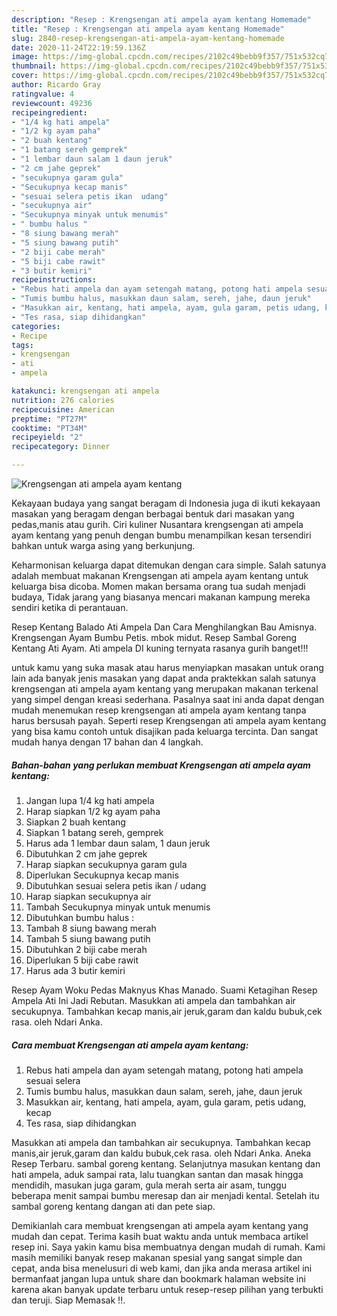 ```yaml
---
description: "Resep : Krengsengan ati ampela ayam kentang Homemade"
title: "Resep : Krengsengan ati ampela ayam kentang Homemade"
slug: 2840-resep-krengsengan-ati-ampela-ayam-kentang-homemade
date: 2020-11-24T22:19:59.136Z
image: https://img-global.cpcdn.com/recipes/2102c49bebb9f357/751x532cq70/krengsengan-ati-ampela-ayam-kentang-foto-resep-utama.jpg
thumbnail: https://img-global.cpcdn.com/recipes/2102c49bebb9f357/751x532cq70/krengsengan-ati-ampela-ayam-kentang-foto-resep-utama.jpg
cover: https://img-global.cpcdn.com/recipes/2102c49bebb9f357/751x532cq70/krengsengan-ati-ampela-ayam-kentang-foto-resep-utama.jpg
author: Ricardo Gray
ratingvalue: 4
reviewcount: 49236
recipeingredient:
- "1/4 kg hati ampela"
- "1/2 kg ayam paha"
- "2 buah kentang"
- "1 batang sereh gemprek"
- "1 lembar daun salam 1 daun jeruk"
- "2 cm jahe geprek"
- "secukupnya garam gula"
- "Secukupnya kecap manis"
- "sesuai selera petis ikan  udang"
- "secukupnya air"
- "Secukupnya minyak untuk menumis"
- " bumbu halus "
- "8 siung bawang merah"
- "5 siung bawang putih"
- "2 biji cabe merah"
- "5 biji cabe rawit"
- "3 butir kemiri"
recipeinstructions:
- "Rebus hati ampela dan ayam setengah matang, potong hati ampela sesuai selera"
- "Tumis bumbu halus, masukkan daun salam, sereh, jahe, daun jeruk"
- "Masukkan air, kentang, hati ampela, ayam, gula garam, petis udang, kecap"
- "Tes rasa, siap dihidangkan"
categories:
- Recipe
tags:
- krengsengan
- ati
- ampela

katakunci: krengsengan ati ampela 
nutrition: 276 calories
recipecuisine: American
preptime: "PT27M"
cooktime: "PT34M"
recipeyield: "2"
recipecategory: Dinner

---
```



![Krengsengan ati ampela ayam kentang](https://img-global.cpcdn.com/recipes/2102c49bebb9f357/751x532cq70/krengsengan-ati-ampela-ayam-kentang-foto-resep-utama.jpg)

Kekayaan budaya yang sangat beragam di Indonesia juga di ikuti kekayaan masakan yang beragam dengan berbagai bentuk dari masakan yang pedas,manis atau gurih. Ciri kuliner Nusantara krengsengan ati ampela ayam kentang yang penuh dengan bumbu menampilkan kesan tersendiri bahkan untuk warga asing yang berkunjung.


Keharmonisan keluarga dapat ditemukan dengan cara simple. Salah satunya adalah membuat makanan Krengsengan ati ampela ayam kentang untuk keluarga bisa dicoba. Momen makan bersama orang tua sudah menjadi budaya, Tidak jarang yang biasanya mencari makanan kampung mereka sendiri ketika di perantauan.

Resep Kentang Balado Ati Ampela Dan Cara Menghilangkan Bau Amisnya. Krengsengan Ayam Bumbu Petis. mbok midut. Resep Sambal Goreng Kentang Ati Ayam. Ati ampela DI kuning ternyata rasanya gurih banget!!!

untuk kamu yang suka masak atau harus menyiapkan masakan untuk orang lain ada banyak jenis masakan yang dapat anda praktekkan salah satunya krengsengan ati ampela ayam kentang yang merupakan makanan terkenal yang simpel dengan kreasi sederhana. Pasalnya saat ini anda dapat dengan mudah menemukan resep krengsengan ati ampela ayam kentang tanpa harus bersusah payah.
Seperti resep Krengsengan ati ampela ayam kentang yang bisa kamu contoh untuk disajikan pada keluarga tercinta. Dan sangat mudah hanya dengan 17 bahan dan 4 langkah.


<!--inarticleads1-->

##### Bahan-bahan yang perlukan membuat Krengsengan ati ampela ayam kentang:

1. Jangan lupa 1/4 kg hati ampela
1. Harap siapkan 1/2 kg ayam paha
1. Siapkan 2 buah kentang
1. Siapkan 1 batang sereh, gemprek
1. Harus ada 1 lembar daun salam, 1 daun jeruk
1. Dibutuhkan 2 cm jahe geprek
1. Harap siapkan secukupnya garam gula
1. Diperlukan Secukupnya kecap manis
1. Dibutuhkan sesuai selera petis ikan / udang
1. Harap siapkan secukupnya air
1. Tambah Secukupnya minyak untuk menumis
1. Dibutuhkan  bumbu halus :
1. Tambah 8 siung bawang merah
1. Tambah 5 siung bawang putih
1. Dibutuhkan 2 biji cabe merah
1. Diperlukan 5 biji cabe rawit
1. Harus ada 3 butir kemiri


Resep Ayam Woku Pedas Maknyus Khas Manado. Suami Ketagihan Resep Ampela Ati Ini Jadi Rebutan. Masukkan ati ampela dan tambahkan air secukupnya. Tambahkan kecap manis,air jeruk,garam dan kaldu bubuk,cek rasa. oleh Ndari Anka. 

<!--inarticleads2-->

##### Cara membuat  Krengsengan ati ampela ayam kentang:

1. Rebus hati ampela dan ayam setengah matang, potong hati ampela sesuai selera
1. Tumis bumbu halus, masukkan daun salam, sereh, jahe, daun jeruk
1. Masukkan air, kentang, hati ampela, ayam, gula garam, petis udang, kecap
1. Tes rasa, siap dihidangkan


Masukkan ati ampela dan tambahkan air secukupnya. Tambahkan kecap manis,air jeruk,garam dan kaldu bubuk,cek rasa. oleh Ndari Anka. Aneka Resep Terbaru. sambal goreng kentang. Selanjutnya masukan kentang dan hati ampela, aduk sampai rata, lalu tuangkan santan dan masak hingga mendidih, masukan juga garam, gula merah serta air asam, tunggu beberapa menit sampai bumbu meresap dan air menjadi kental. Setelah itu sambal goreng kentang dangan ati dan pete siap. 

Demikianlah cara membuat krengsengan ati ampela ayam kentang yang mudah dan cepat. Terima kasih buat waktu anda untuk membaca artikel resep ini. Saya yakin kamu bisa membuatnya dengan mudah di rumah. Kami masih memiliki banyak resep makanan spesial yang sangat simple dan cepat, anda bisa menelusuri di web kami, dan jika anda merasa artikel ini bermanfaat jangan lupa untuk share dan bookmark halaman website ini karena akan banyak update terbaru untuk resep-resep pilihan yang terbukti dan teruji. Siap Memasak !!. 
